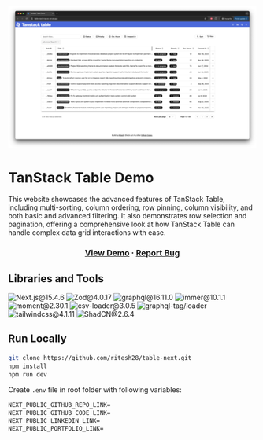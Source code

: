 <p align="center">
  <a href="https://github.com/ritesh28/table-next" target="_blank">
    <img data-source="github" loading="lazy" alt="TanStack Table Demo" src="https://github.com/ritesh28/table-next/raw/main/public/page_home.png" width="750"/>
  </a>
</p>

# TanStack Table Demo

This website showcases the advanced features of TanStack Table, including multi-sorting, column ordering, row pinning, column visibility, and both basic and advanced filtering. It also demonstrates row selection and pagination, offering a comprehensive look at how TanStack Table can handle complex data grid interactions with ease.

<h3 align="center">
  <a href="https://table-next-mauve.vercel.app/" target="_blank">View Demo</a>
  <span> · </span>
  <a href="https://github.com/ritesh28/table-next/issues" target="_blank">Report Bug</a>
</h3>

## Libraries and Tools

![Next.js@15.4.6](https://img.shields.io/badge/Next.js-15.3.5-blue?logo=nextdotjs)
![Zod@4.0.17](https://img.shields.io/badge/Zod-4.0.17-blue?logo=zod)
![graphql@16.11.0](https://img.shields.io/badge/Apollo_GraphQL-16.11.0-blue?logo=apollographql)
![immer@10.1.1](https://img.shields.io/badge/Immer-10.1.1-blue?logo=immer)
![moment@2.30.1](https://img.shields.io/badge/Moment-2.30.1-blue)
![csv-loader@3.0.5](https://img.shields.io/badge/Csv_Loader-grey)
![graphql-tag/loader](https://img.shields.io/badge/Graphql_Tag_Loader-grey)
![tailwindcss@4.1.11](https://img.shields.io/badge/Tailwindcss-4.1.11-blue?logo=tailwindcss)
![ShadCN@2.6.4](https://img.shields.io/badge/ShadCN-2.6.4-blue?logo=shadcnui)

## Run Locally

```bash
git clone https://github.com/ritesh28/table-next.git
npm install
npm run dev
```

Create `.env` file in root folder with following variables:

```env
NEXT_PUBLIC_GITHUB_REPO_LINK=
NEXT_PUBLIC_GITHUB_CODE_LINK=
NEXT_PUBLIC_LINKEDIN_LINK=
NEXT_PUBLIC_PORTFOLIO_LINK=
```
